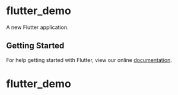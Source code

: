 # flutter_demo

A new Flutter application.

## Getting Started

For help getting started with Flutter, view our online
[documentation](https://flutter.io/).
# flutter_demo

